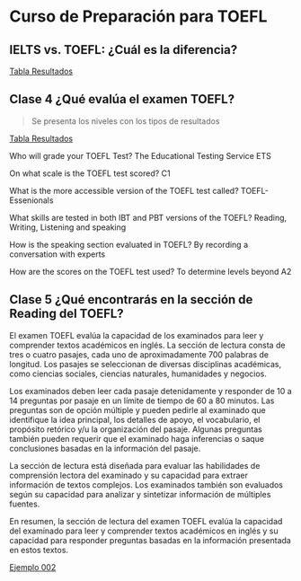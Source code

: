 
# Curso de Preparación para TOEFL


## IELTS vs. TOEFL: ¿Cuál es la diferencia?

[Tabla Resultados](Ejemplo_dos.png)


## Clase 4 ¿Qué evalúa el examen TOEFL? 

> Se presenta los niveles con los tipos de resultados 

[Tabla Resultados](./Resultados_Niveles_TOEFL.png)


Who will grade your TOEFL Test?
The Educational Testing Service ETS

On what scale is the TOEFL test scored?
C1 

What is the more accessible version of the TOEFL test called?
TOEFL-Essenionals

What skills are tested in both IBT and PBT versions of the TOEFL?
Reading, Writing, Listening and speaking 

How is the speaking section evaluated in TOEFL?
By recording a conversation with experts

How are the scores on the TOEFL test used?
To determine levels beyond A2


## Clase 5  ¿Qué encontrarás en la sección de Reading del TOEFL?

El examen TOEFL evalúa la capacidad de los examinados para leer y comprender textos académicos en inglés. La sección de lectura consta de tres o cuatro pasajes, cada uno de aproximadamente 700 palabras de longitud. Los pasajes se seleccionan de diversas disciplinas académicas, como ciencias sociales, ciencias naturales, humanidades y negocios.

Los examinados deben leer cada pasaje detenidamente y responder de 10 a 14 preguntas por pasaje en un límite de tiempo de 60 a 80 minutos. Las preguntas son de opción múltiple y pueden pedirle al examinado que identifique la idea principal, los detalles de apoyo, el vocabulario, el propósito retórico y/u la organización del pasaje. Algunas preguntas también pueden requerir que el examinado haga inferencias o saque conclusiones basadas en la información del pasaje.

La sección de lectura está diseñada para evaluar las habilidades de comprensión lectora del examinado y su capacidad para extraer información de textos complejos. Los examinados también son evaluados según su capacidad para analizar y sintetizar información de múltiples fuentes.

En resumen, la sección de lectura del examen TOEFL evalúa la capacidad del examinado para leer y comprender textos académicos en inglés y su capacidad para responder preguntas basadas en la información presentada en estos textos.

[Ejemplo 002](./toelf_002.png)